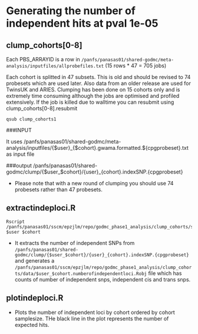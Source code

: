 # Generating the number of independent hits at pval 1e-05

## clump_cohorts[0-8] 

Each PBS_ARRAYID is a row in `/panfs/panasas01/shared-godmc/meta-analysis/inputfiles/allprobefiles.txt` (15 rows * 47 = 705 jobs)

Each cohort is splitted in 47 subsets. This is old and should be revised to 74 probesets which are used later. Also data from an older release are used for TwinsUK and ARIES.
Clumping has been done on 15 cohorts only and is extremely time consuming although the jobs are optimised and profiled extensively. If the job is killed due to walltime you can resubmit using clump_cohorts[0-8].resubmit

```
qsub clump_cohorts1
```

###INPUT

It uses /panfs/panasas01/shared-godmc/meta-analysis/inputfiles/{$user}_{$cohort}.gwama.formatted.${cpgprobeset}.txt as input file

###output
/panfs/panasas01/shared-godmc/clump/{$user_$cohort}/{user}_{cohort}.indexSNP.{cpgprobeset}

- Please note that with a new round of clumping you should use 74 probesets rather than 47 probesets.

## extractindeploci.R

```
Rscript /panfs/panasas01/sscm/epzjlm/repo/godmc_phase1_analysis/clump_cohorts/scripts/extractindeploci.R $user $cohort

```

- It extracts the number of independent SNPs from `/panfs/panasas01/shared-godmc/clump/{$user_$cohort}/{user}_{cohort}.indexSNP.{cpgprobeset}` and generates a `/panfs/panasas01/sscm/epzjlm/repo/godmc_phase1_analysis/clump_cohorts/data/$user_$cohort.numberofindependentloci.Robj` file which has counts of number of independent snps, independent cis and trans snps.

## plotindeploci.R

- Plots the number of independent loci by cohort ordered by cohort samplesize. THe black line in the plot represents the number of expected hits.
